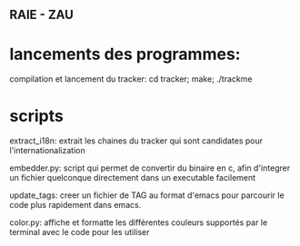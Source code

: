 ## RAIE - ZAU

# lancements des programmes:
compilation et lancement du tracker:
    cd tracker; make; ./trackme

# scripts
extract_i18n: 
    extrait les chaines du tracker qui sont candidates pour l'internationalization

embedder.py:
    script qui permet de convertir du binaire en c, afin
    d'integrer un fichier quelconque directement dans un 
    executable facilement

update_tags:
    creer un fichier de TAG au format d'emacs pour parcourir 
    le code plus rapidement dans emacs.

color.py:
    affiche et formatte les différentes couleurs supportés par le terminal
    avec le code pour les utiliser
